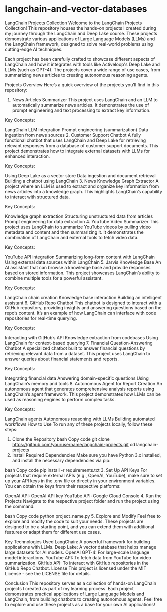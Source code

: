 # langchain-and-vector-databases
LangChain Projects Collection
Welcome to the LangChain Projects Collection! This repository houses the hands-on projects I created during my journey through the LangChain and Deep Lake course. These projects demonstrate various applications of Large Language Models (LLMs) and the LangChain framework, designed to solve real-world problems using cutting-edge AI techniques.

Each project has been carefully crafted to showcase different aspects of LangChain and how it integrates with tools like Activeloop's Deep Lake and LLMs (such as GPT-4). The projects cover a wide range of use cases, from summarizing news articles to creating autonomous reasoning agents.

Projects Overview
Here’s a quick overview of the projects you’ll find in this repository:

1. News Articles Summarizer
This project uses LangChain and an LLM to automatically summarize news articles. It demonstrates the use of prompt engineering and text processing to extract key information.

Key Concepts:

LangChain LLM integration
Prompt engineering (summarization)
Data ingestion from news sources
2. Customer Support Chatbot
A fully functional chatbot that uses LangChain and Deep Lake for retrieving relevant responses from a database of customer support documents. This project demonstrates how to integrate external datasets with LLMs for enhanced interaction.

Key Concepts:

Using Deep Lake as a vector store
Data ingestion and document retrieval
Building a chatbot using LangChain
3. News Knowledge Graph Extractor
A project where an LLM is used to extract and organize key information from news articles into a knowledge graph. This highlights LangChain’s capability to interact with structured data.

Key Concepts:

Knowledge graph extraction
Structuring unstructured data from articles
Prompt engineering for data extraction
4. YouTube Video Summarizer
This project uses LangChain to summarize YouTube videos by pulling video metadata and content and then summarizing it. It demonstrates the combination of LangChain and external tools to fetch video data.

Key Concepts:

YouTube API integration
Summarizing long-form content with LangChain
Using external data sources within LangChain
5. Jarvis Knowledge Base
An AI assistant that can browse a knowledge base and provide responses based on stored information. This project showcases LangChain’s ability to combine multiple tools for a powerful assistant.

Key Concepts:

LangChain chain creation
Knowledge base interaction
Building an intelligent assistant
6. GitHub Repo Chatbot
This chatbot is designed to interact with a GitHub repository, providing insights and answering questions based on the repo’s content. It’s an example of how LangChain can interface with code repositories for real-time querying.

Key Concepts:

Interacting with GitHub’s API
Knowledge extraction from codebases
Using LangChain for context-based querying
7. Financial Question-Answering Chatbot
A specialized chatbot built to answer financial questions by retrieving relevant data from a dataset. This project uses LangChain to answer queries about financial statements and reports.

Key Concepts:

Integrating financial data
Answering domain-specific questions
Using LangChain’s memory and tools
8. Autonomous Agent for Report Creation
An autonomous agent that generates comprehensive analysis reports using LangChain’s agent framework. This project demonstrates how LLMs can be used as reasoning engines to perform complex tasks.

Key Concepts:

LangChain agents
Autonomous reasoning with LLMs
Building automated workflows
How to Use
To run any of these projects locally, follow these steps:

1. Clone the Repository
bash
Copy code
git clone https://github.com/yourusername/langchain-projects.git
cd langchain-projects
2. Install Required Dependencies
Make sure you have Python 3.x installed, and install the necessary dependencies via pip:

bash
Copy code
pip install -r requirements.txt
3. Set Up API Keys
For projects that require external APIs (e.g., OpenAI, YouTube), make sure to set up your API keys in the .env file or directly in your environment variables. You can obtain the keys from their respective platforms:

OpenAI API: OpenAI API key
YouTube API: Google Cloud Console
4. Run the Projects
Navigate to the respective project folder and run the project using the command:

bash
Copy code
python project_name.py
5. Explore and Modify
Feel free to explore and modify the code to suit your needs. These projects are designed to be a starting point, and you can extend them with additional features or adapt them for different use cases.

Key Technologies Used
LangChain: A powerful framework for building applications with LLMs.
Deep Lake: A vector database that helps manage large datasets for AI models.
OpenAI GPT-4: For large-scale language model interactions.
YouTube API: To fetch data from YouTube for video summarization.
GitHub API: To interact with GitHub repositories in the GitHub Repo Chatbot.
License
This project is licensed under the MIT License - see the LICENSE file for details.

Conclusion
This repository serves as a collection of hands-on LangChain projects I created as part of my learning process. Each project demonstrates practical applications of Large Language Models and LangChain, from building chatbots to creating autonomous agents. Feel free to explore and use these projects as a base for your own AI applications!
